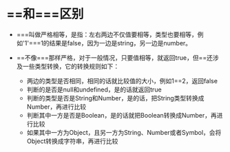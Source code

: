 # ==和===区别

- ===叫做严格相等，是指：左右两边不仅值要相等，类型也要相等，例如'1'===1的结果是false，因为一边是string，另一边是number。

- ==不像===那样严格，对于一般情况，只要值相等，就返回true，但==还涉及一些类型转换，它的转换规则如下：
  - 两边的类型是否相同，相同的话就比较值的大小，例如1==2，返回false
  - 判断的是否是null和undefined，是的话就返回true
  - 判断的类型是否是String和Number，是的话，把String类型转换成Number，再进行比较
  - 判断其中一方是否是Boolean，是的话就把Boolean转换成Number，再进行比较
  - 如果其中一方为Object，且另一方为String、Number或者Symbol，会将Object转换成字符串，再进行比较
